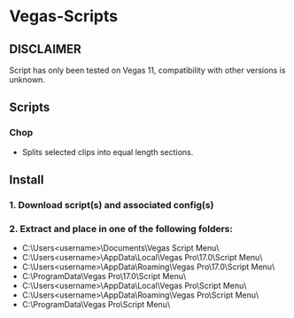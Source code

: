 # Vegas-Scripts

## DISCLAIMER
Script has only been tested on Vegas 11, compatibility with other versions is unknown.

## Scripts
### Chop
- Splits selected clips into equal length sections.

## Install
### 1. Download script(s) and associated config(s)
### 2. Extract and place in one of the following folders:
- C:\Users\<username>\Documents\Vegas Script Menu\ 
- C:\Users\<username>\AppData\Local\Vegas Pro\17.0\Script Menu\
- C:\Users\<username>\AppData\Roaming\Vegas Pro\17.0\Script Menu\
- C:\ProgramData\Vegas Pro\17.0\Script Menu\
- C:\Users\<username>\AppData\Local\Vegas Pro\Script Menu\
- C:\Users\<username>\AppData\Roaming\Vegas Pro\Script Menu\
- C:\ProgramData\Vegas Pro\Script Menu\

